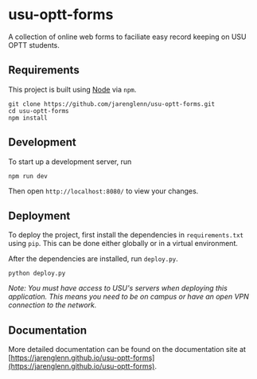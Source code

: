 # usu-optt-forms

A collection of online web forms to faciliate easy record keeping on USU OPTT students.

## Requirements

This project is built using [Node](https://nodejs.org/en/) via `npm`.

```
git clone https://github.com/jarenglenn/usu-optt-forms.git
cd usu-optt-forms
npm install
```

## Development

To start up a development server, run

```
npm run dev
```

Then open `http://localhost:8080/` to view your changes.

## Deployment

To deploy the project, first install the dependencies in `requirements.txt` using `pip`. This can be done either globally or in a virtual environment.

After the dependencies are installed, run `deploy.py`.

```
python deploy.py
```

_Note: You must have access to USU's servers when deploying this application. This means you need to be on campus or have an open VPN connection to the network._

## Documentation

More detailed documentation can be found on the documentation site at [https://jarenglenn.github.io/usu-optt-forms](https://jarenglenn.github.io/usu-optt-forms).
